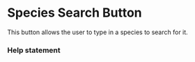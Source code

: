 # Species Search Button

This button allows the user to type in a species to search for it.

### Help statement
